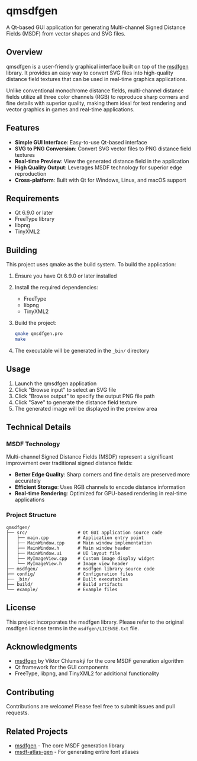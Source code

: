 # qmsdfgen

A Qt-based GUI application for generating Multi-channel Signed Distance Fields (MSDF) from vector shapes and SVG files.

## Overview

qmsdfgen is a user-friendly graphical interface built on top of the [msdfgen](https://github.com/Chlumsky/msdfgen) library. It provides an easy way to convert SVG files into high-quality distance field textures that can be used in real-time graphics applications.

Unlike conventional monochrome distance fields, multi-channel distance fields utilize all three color channels (RGB) to reproduce sharp corners and fine details with superior quality, making them ideal for text rendering and vector graphics in games and real-time applications.

## Features

- **Simple GUI Interface**: Easy-to-use Qt-based interface
- **SVG to PNG Conversion**: Convert SVG vector files to PNG distance field textures
- **Real-time Preview**: View the generated distance field in the application
- **High Quality Output**: Leverages MSDF technology for superior edge reproduction
- **Cross-platform**: Built with Qt for Windows, Linux, and macOS support

## Requirements

- Qt 6.9.0 or later
- FreeType library
- libpng
- TinyXML2

## Building

This project uses qmake as the build system. To build the application:

1. Ensure you have Qt 6.9.0 or later installed
2. Install the required dependencies:
   - FreeType
   - libpng
   - TinyXML2

3. Build the project:
   ```bash
   qmake qmsdfgen.pro
   make
   ```

4. The executable will be generated in the `_bin/` directory

## Usage

1. Launch the qmsdfgen application
2. Click "Browse input" to select an SVG file
3. Click "Browse output" to specify the output PNG file path
4. Click "Save" to generate the distance field texture
5. The generated image will be displayed in the preview area

## Technical Details

### MSDF Technology

Multi-channel Signed Distance Fields (MSDF) represent a significant improvement over traditional signed distance fields:

- **Better Edge Quality**: Sharp corners and fine details are preserved more accurately
- **Efficient Storage**: Uses RGB channels to encode distance information
- **Real-time Rendering**: Optimized for GPU-based rendering in real-time applications

### Project Structure

```
qmsdfgen/
├── src/                   # Qt GUI application source code
│   ├── main.cpp           # Application entry point
│   ├── MainWindow.cpp     # Main window implementation
│   ├── MainWindow.h       # Main window header
│   ├── MainWindow.ui      # UI layout file
│   ├── MyImageView.cpp    # Custom image display widget
│   └── MyImageView.h      # Image view header
├── msdfgen/               # msdfgen library source code
├── config/                # Configuration files
├── _bin/                  # Built executables
├── build/                 # Build artifacts
└── example/               # Example files
```

## License

This project incorporates the msdfgen library. Please refer to the original msdfgen license terms in the `msdfgen/LICENSE.txt` file.

## Acknowledgments

- [msdfgen](https://github.com/Chlumsky/msdfgen) by Viktor Chlumský for the core MSDF generation algorithm
- Qt framework for the GUI components
- FreeType, libpng, and TinyXML2 for additional functionality

## Contributing

Contributions are welcome! Please feel free to submit issues and pull requests.

## Related Projects

- [msdfgen](https://github.com/Chlumsky/msdfgen) - The core MSDF generation library
- [msdf-atlas-gen](https://github.com/Chlumsky/msdf-atlas-gen) - For generating entire font atlases
